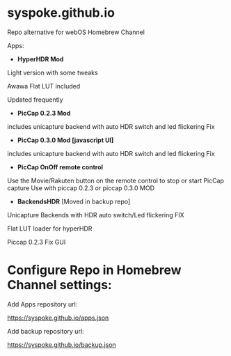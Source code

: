 # syspoke.github.io
Repo alternative for webOS Homebrew Channel

Apps:

* __HyperHDR Mod__

Light version with some tweaks

Awawa Flat LUT included

Updated frequently

* __PicCap 0.2.3 Mod__

includes unicapture backend with auto HDR switch and led flickering Fix

* __PicCap 0.3.0 Mod [javascript UI]__

includes unicapture backend with auto HDR switch and led flickering Fix

* __PicCap OnOff remote control__

Use the Movie/Rakuten button on the remote control to stop or start PicCap capture
Use with piccap 0.2.3 or piccap 0.3.0 MOD

* __BackendsHDR__ [Moved in backup repo]

Unicapture Backends with HDR auto switch/Led flickering FIX

Flat LUT loader for hyperHDR

Piccap 0.2.3 Fix GUI


# Configure Repo in Homebrew Channel settings:

Add Apps repository url:

https://syspoke.github.io/apps.json

Add backup repository url:

https://syspoke.github.io/backup.json
